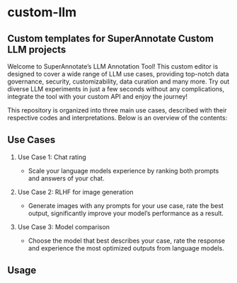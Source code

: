 # custom-llm
## Custom templates for SuperAnnotate Custom LLM projects

Welcome to SuperAnnotate’s LLM Annotation Tool! This custom editor is designed to cover a wide range of LLM use cases, providing top-notch data governance, security, customizability, data curation and many more. Try out diverse LLM experiments in just a few seconds without any complications, integrate the tool with your custom API and enjoy the journey!

This repository is organized into three main use cases, described with their respective codes and interpretations. Below is an overview of the contents:

## Use Cases

1. Use Case 1: Chat rating
   - Scale your language models experience by ranking both prompts and answers of your chat.

2. Use Case 2: RLHF for image generation
   - Generate images with any prompts for your use case, rate the best output, significantly improve your model’s performance as a result.

3. Use Case 3: Model comparison
   - Choose the model that best describes your case, rate the response and experience the most optimized outputs from language models.

## Usage
